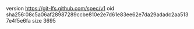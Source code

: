 version https://git-lfs.github.com/spec/v1
oid sha256:08c5a06af28987289ccbe810e2e7d61e83ee62e7da29adadc2aa5137e4f5e6fa
size 3695

